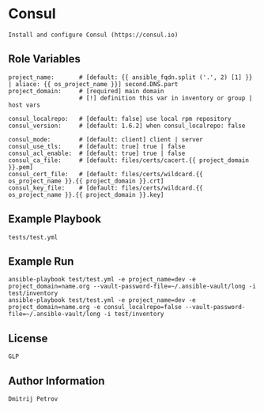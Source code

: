 Consul
=========

    Install and configure Consul (https://consul.io)


Role Variables
--------------

    project_name:       # [default: {{ ansible_fqdn.split ('.', 2) [1] }} | aliace: {{ os_project_name }}] second.DNS.part
    project_domain:     # [required] main domain
                        # [!] definition this var in inventory or group | host vars

    consul_localrepo:   # [default: false] use local rpm repository
    consul_version:     # [default: 1.6.2] when consul_localrepo: false 
    
    consul_mode:        # [default: client] client | server
    consul_use_tls:     # [default: true] true | false 
    consul_acl_enable:  # [default: true] true | false
    consul_ca_file:     # [default: files/certs/cacert.{{ project_domain }}.pem]
    consul_cert_file:   # [default: files/certs/wildcard.{{ os_project_name }}.{{ project_domain }}.crt] 
    consul_key_file:    # [default: files/certs/wildcard.{{ os_project_name }}.{{ project_domain }}.key]


Example Playbook
----------------

    tests/test.yml


Example Run
----------------

    ansible-playbook test/test.yml -e project_name=dev -e project_domain=name.org --vault-password-file=~/.ansible-vault/long -i test/inventory
    ansible-playbook test/test.yml -e project_name=dev -e project_domain=name.org -e consul_localrepo=false --vault-password-file=~/.ansible-vault/long -i test/inventory


License
-------

    GLP


Author Information
------------------

    Dmitrij Petrov
